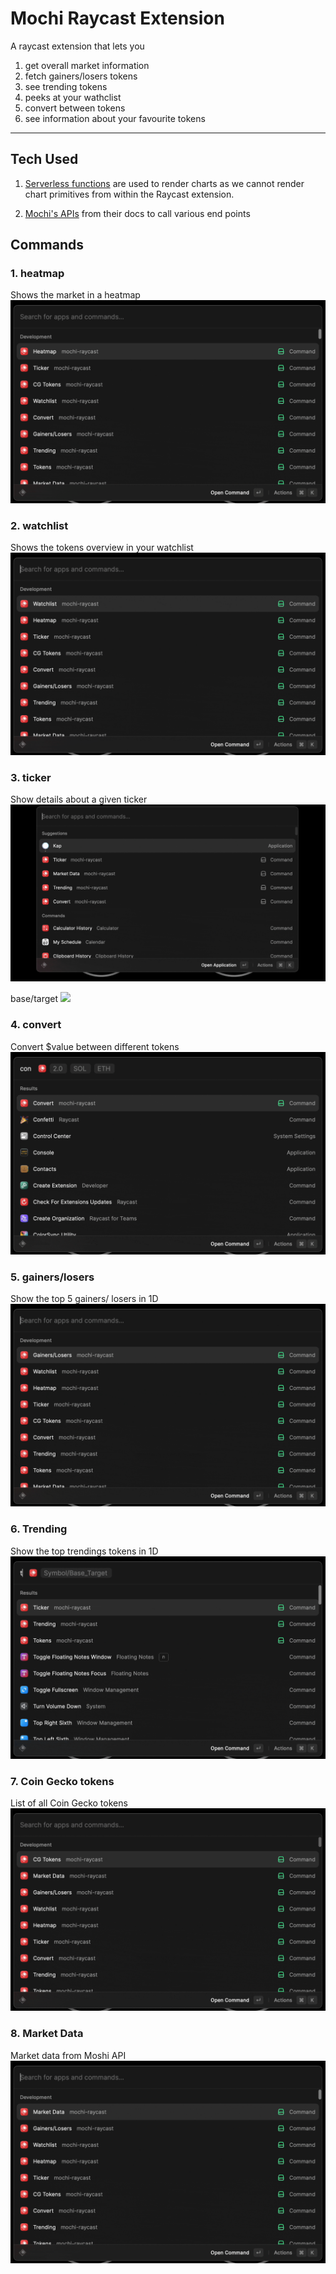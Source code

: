 # Mochi Raycast Extension

A raycast extension that lets you

1. get overall market information
2. fetch gainers/losers tokens
3. see trending tokens
4. peeks at your wathclist
5. convert between tokens
6. see information about your favourite tokens

---

## Tech Used

1. [Serverless functions](https://github.com/munanadi/ntl-moshi-chart) are used to render charts as we cannot render chart primitives from within the Raycast extension.

2. [Mochi's APIs](https://mochibot.gitbook.io/mochi-bot/functions/mochi-apis/crypto-management) from their docs to call various end points

## Commands

### 1. heatmap

Shows the market in a heatmap
![](./demos/heatmap.gif)

### 2. watchlist

Shows the tokens overview in your watchlist
![](./demos/watchlist.gif)

### 3. ticker

Show details about a given ticker
![](./demos/ticker-sol.gif)

base/target
![](./demos/ticker-sol-eth.gif.gif)

### 4. convert

Convert $value between different tokens
![](./demos/convert.gif)

### 5. gainers/losers

Show the top 5 gainers/ losers in 1D
![](./demos/gainers-losers.gif)

### 6. Trending

Show the top trendings tokens in 1D
![](./demos/trending.gif)

### 7. Coin Gecko tokens

List of all Coin Gecko tokens
![](./demos/cg-tokens.gif)

### 8. Market Data

Market data from Moshi API
![](./demos/market-data.gif)
